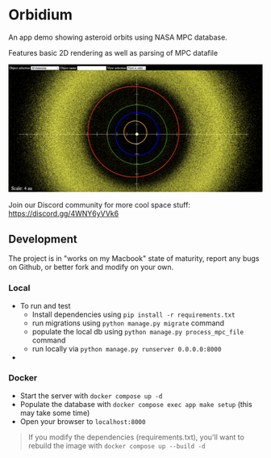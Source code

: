 # Orbidium

An app demo showing asteroid orbits using NASA MPC database.

Features basic 2D rendering as well as parsing of MPC datafile

![all asteroids](https://raw.githubusercontent.com/DarkStar1982/Orbidium/refs/heads/main/doc/Screenshot%205.png?raw=true)

Join our Discord community for more cool space stuff: https://discord.gg/4WNY6yVVk6

## Development

The project is in "works on my Macbook" state of maturity, report any bugs on Github, or better fork and modify on your own.

### Local

- To run and test
  - Install dependencies using `pip install -r requirements.txt`
  - run migrations using `python manage.py migrate` command
  - populate the local db using `python manage.py process_mpc_file` command
  - run locally via `python manage.py runserver 0.0.0.0:8000`
-

### Docker

- Start the server with `docker compose up -d`
- Populate the database with `docker compose exec app make setup`
  (this may take some time)
- Open your browser to `localhost:8000`

> If you modify the dependencies (requirements.txt), you'll want to rebuild the image with `docker compose up --build -d`
